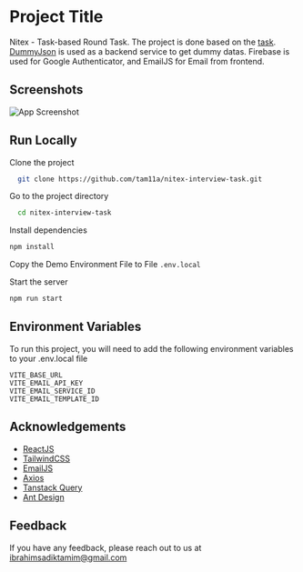 # Project Title

Nitex - Task-based Round Task. The project is done based on the [task](/task.md). [DummyJson](https://dummyjson.com/) is used as a backend service to get dummy datas. Firebase is used for Google Authenticator, and EmailJS for Email from frontend.

## Screenshots

![App Screenshot](https://lanecdr.org/wp-content/uploads/2019/08/placeholder.png)

## Run Locally

Clone the project

```bash
  git clone https://github.com/tam11a/nitex-interview-task.git
```

Go to the project directory

```bash
  cd nitex-interview-task
```

Install dependencies

```bash
npm install
```

Copy the Demo Environment File to File `.env.local`

Start the server

```bash
npm run start
```

## Environment Variables

To run this project, you will need to add the following environment variables to your .env.local file

`VITE_BASE_URL`  
`VITE_EMAIL_API_KEY`  
`VITE_EMAIL_SERVICE_ID`  
`VITE_EMAIL_TEMPLATE_ID`

## Acknowledgements

- [ReactJS](https://react.dev/)
- [TailwindCSS](https://tailwindcss.com/)
- [EmailJS](https://www.emailjs.com/)
- [Axios](https://axios-http.com/)
- [Tanstack Query](https://tanstack.com/query/latest)
- [Ant Design](https://ant.design/)

## Feedback

If you have any feedback, please reach out to us at ibrahimsadiktamim@gmail.com
